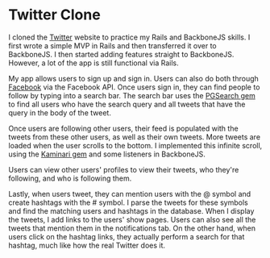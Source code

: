 Twitter Clone
=============

I cloned the [Twitter](http://twitter.com) website to practice my Rails and BackboneJS skills.
I first wrote a simple MVP in Rails and then transferred it over to BackboneJS. I then started
adding features straight to BackboneJS. However, a lot of the app is still functional via Rails.

My app allows users to sign up and sign in. Users can also do both through [Facebook](http://facebook.com)
via the Facebook API. Once users sign in, they can find people to follow by typing into a search bar.
The search bar uses the [PGSearch gem](https://github.com/Casecommons/pg_search) to find all users who
have the search query and all tweets that have the query in the body of the tweet.

Once users are following other users, their feed is populated with the tweets from these other users, as
well as their own tweets.  More tweets are loaded when the user scrolls to the bottom. I implemented this 
infinite scroll, using the [Kaminari gem](https://github.com/amatsuda/kaminari) and some listeners in
BackboneJS.

Users can view other users' profiles to view their tweets, who they're following, and who is following them.

Lastly, when users tweet, they can mention users with the @ symbol and create hashtags with the # symbol. 
I parse the tweets for these symbols and find the matching users and hashtags in the database. When I
display the tweets, I add links to the users' show pages. Users can also see all the tweets that mention 
them in the notifications tab. On the other hand, when users click on the hashtag links, they actually 
perform a search for that hashtag, much like how the real Twitter does it.
